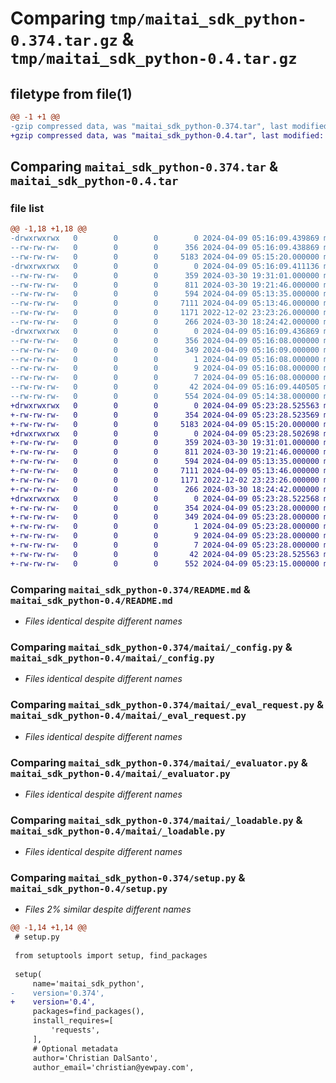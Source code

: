 # Comparing `tmp/maitai_sdk_python-0.374.tar.gz` & `tmp/maitai_sdk_python-0.4.tar.gz`

## filetype from file(1)

```diff
@@ -1 +1 @@
-gzip compressed data, was "maitai_sdk_python-0.374.tar", last modified: Tue Apr  9 05:16:09 2024, max compression
+gzip compressed data, was "maitai_sdk_python-0.4.tar", last modified: Tue Apr  9 05:23:28 2024, max compression
```

## Comparing `maitai_sdk_python-0.374.tar` & `maitai_sdk_python-0.4.tar`

### file list

```diff
@@ -1,18 +1,18 @@
-drwxrwxrwx   0        0        0        0 2024-04-09 05:16:09.439869 maitai_sdk_python-0.374/
--rw-rw-rw-   0        0        0      356 2024-04-09 05:16:09.438869 maitai_sdk_python-0.374/PKG-INFO
--rw-rw-rw-   0        0        0     5183 2024-04-09 05:15:20.000000 maitai_sdk_python-0.374/README.md
-drwxrwxrwx   0        0        0        0 2024-04-09 05:16:09.411136 maitai_sdk_python-0.374/maitai/
--rw-rw-rw-   0        0        0      359 2024-03-30 19:31:01.000000 maitai_sdk_python-0.374/maitai/__init__.py
--rw-rw-rw-   0        0        0      811 2024-03-30 19:21:46.000000 maitai_sdk_python-0.374/maitai/_config.py
--rw-rw-rw-   0        0        0      594 2024-04-09 05:13:35.000000 maitai_sdk_python-0.374/maitai/_eval_request.py
--rw-rw-rw-   0        0        0     7111 2024-04-09 05:13:46.000000 maitai_sdk_python-0.374/maitai/_evaluator.py
--rw-rw-rw-   0        0        0     1171 2022-12-02 23:23:26.000000 maitai_sdk_python-0.374/maitai/_loadable.py
--rw-rw-rw-   0        0        0      266 2024-03-30 18:24:42.000000 maitai_sdk_python-0.374/maitai/_maitai_object.py
-drwxrwxrwx   0        0        0        0 2024-04-09 05:16:09.436869 maitai_sdk_python-0.374/maitai_sdk_python.egg-info/
--rw-rw-rw-   0        0        0      356 2024-04-09 05:16:08.000000 maitai_sdk_python-0.374/maitai_sdk_python.egg-info/PKG-INFO
--rw-rw-rw-   0        0        0      349 2024-04-09 05:16:09.000000 maitai_sdk_python-0.374/maitai_sdk_python.egg-info/SOURCES.txt
--rw-rw-rw-   0        0        0        1 2024-04-09 05:16:08.000000 maitai_sdk_python-0.374/maitai_sdk_python.egg-info/dependency_links.txt
--rw-rw-rw-   0        0        0        9 2024-04-09 05:16:08.000000 maitai_sdk_python-0.374/maitai_sdk_python.egg-info/requires.txt
--rw-rw-rw-   0        0        0        7 2024-04-09 05:16:08.000000 maitai_sdk_python-0.374/maitai_sdk_python.egg-info/top_level.txt
--rw-rw-rw-   0        0        0       42 2024-04-09 05:16:09.440505 maitai_sdk_python-0.374/setup.cfg
--rw-rw-rw-   0        0        0      554 2024-04-09 05:14:38.000000 maitai_sdk_python-0.374/setup.py
+drwxrwxrwx   0        0        0        0 2024-04-09 05:23:28.525563 maitai_sdk_python-0.4/
+-rw-rw-rw-   0        0        0      354 2024-04-09 05:23:28.523569 maitai_sdk_python-0.4/PKG-INFO
+-rw-rw-rw-   0        0        0     5183 2024-04-09 05:15:20.000000 maitai_sdk_python-0.4/README.md
+drwxrwxrwx   0        0        0        0 2024-04-09 05:23:28.502698 maitai_sdk_python-0.4/maitai/
+-rw-rw-rw-   0        0        0      359 2024-03-30 19:31:01.000000 maitai_sdk_python-0.4/maitai/__init__.py
+-rw-rw-rw-   0        0        0      811 2024-03-30 19:21:46.000000 maitai_sdk_python-0.4/maitai/_config.py
+-rw-rw-rw-   0        0        0      594 2024-04-09 05:13:35.000000 maitai_sdk_python-0.4/maitai/_eval_request.py
+-rw-rw-rw-   0        0        0     7111 2024-04-09 05:13:46.000000 maitai_sdk_python-0.4/maitai/_evaluator.py
+-rw-rw-rw-   0        0        0     1171 2022-12-02 23:23:26.000000 maitai_sdk_python-0.4/maitai/_loadable.py
+-rw-rw-rw-   0        0        0      266 2024-03-30 18:24:42.000000 maitai_sdk_python-0.4/maitai/_maitai_object.py
+drwxrwxrwx   0        0        0        0 2024-04-09 05:23:28.522568 maitai_sdk_python-0.4/maitai_sdk_python.egg-info/
+-rw-rw-rw-   0        0        0      354 2024-04-09 05:23:28.000000 maitai_sdk_python-0.4/maitai_sdk_python.egg-info/PKG-INFO
+-rw-rw-rw-   0        0        0      349 2024-04-09 05:23:28.000000 maitai_sdk_python-0.4/maitai_sdk_python.egg-info/SOURCES.txt
+-rw-rw-rw-   0        0        0        1 2024-04-09 05:23:28.000000 maitai_sdk_python-0.4/maitai_sdk_python.egg-info/dependency_links.txt
+-rw-rw-rw-   0        0        0        9 2024-04-09 05:23:28.000000 maitai_sdk_python-0.4/maitai_sdk_python.egg-info/requires.txt
+-rw-rw-rw-   0        0        0        7 2024-04-09 05:23:28.000000 maitai_sdk_python-0.4/maitai_sdk_python.egg-info/top_level.txt
+-rw-rw-rw-   0        0        0       42 2024-04-09 05:23:28.525563 maitai_sdk_python-0.4/setup.cfg
+-rw-rw-rw-   0        0        0      552 2024-04-09 05:23:15.000000 maitai_sdk_python-0.4/setup.py
```

### Comparing `maitai_sdk_python-0.374/README.md` & `maitai_sdk_python-0.4/README.md`

 * *Files identical despite different names*

### Comparing `maitai_sdk_python-0.374/maitai/_config.py` & `maitai_sdk_python-0.4/maitai/_config.py`

 * *Files identical despite different names*

### Comparing `maitai_sdk_python-0.374/maitai/_eval_request.py` & `maitai_sdk_python-0.4/maitai/_eval_request.py`

 * *Files identical despite different names*

### Comparing `maitai_sdk_python-0.374/maitai/_evaluator.py` & `maitai_sdk_python-0.4/maitai/_evaluator.py`

 * *Files identical despite different names*

### Comparing `maitai_sdk_python-0.374/maitai/_loadable.py` & `maitai_sdk_python-0.4/maitai/_loadable.py`

 * *Files identical despite different names*

### Comparing `maitai_sdk_python-0.374/setup.py` & `maitai_sdk_python-0.4/setup.py`

 * *Files 2% similar despite different names*

```diff
@@ -1,14 +1,14 @@
 # setup.py
 
 from setuptools import setup, find_packages
 
 setup(
     name='maitai_sdk_python',
-    version='0.374',
+    version='0.4',
     packages=find_packages(),
     install_requires=[
         'requests',
     ],
     # Optional metadata
     author='Christian DalSanto',
     author_email='christian@yewpay.com',
```

